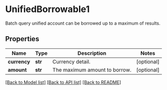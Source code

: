 # UnifiedBorrowable1

Batch query unified account can be borrowed up to a maximum of results.
## Properties
Name | Type | Description | Notes
------------ | ------------- | ------------- | -------------
**currency** | **str** | Currency detail. | [optional] 
**amount** | **str** | The maximum amount to borrow. | [optional] 

[[Back to Model list]](../README.md#documentation-for-models) [[Back to API list]](../README.md#documentation-for-api-endpoints) [[Back to README]](../README.md)


